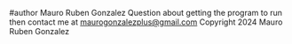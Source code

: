 #author Mauro Ruben Gonzalez
Question about getting the program to run then contact me at 
maurogonzalezplus@gmail.com
Copyright 2024 Mauro Ruben Gonzalez
